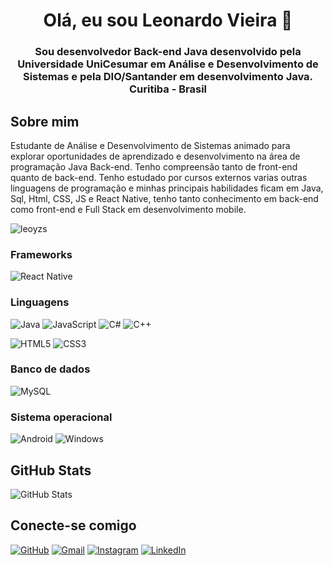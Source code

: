 <h1 align="center">Olá, eu sou Leonardo Vieira 👋</h1>
<h3 align="center">Sou desenvolvedor Back-end Java desenvolvido pela Universidade UniCesumar em Análise e Desenvolvimento de Sistemas e pela DIO/Santander em desenvolvimento Java. Curitiba - Brasil</h3>

## Sobre mim

Estudante de Análise e Desenvolvimento de Sistemas animado para explorar oportunidades de aprendizado e desenvolvimento na área de programação Java Back-end. Tenho compreensão tanto de front-end quanto de back-end. Tenho estudado por cursos externos varias outras linguagens de programação e minhas principais habilidades ficam em Java, Sql, Html, CSS, JS e React Native, tenho tanto conhecimento em back-end como front-end e Full Stack em desenvolvimento mobile.

<p align="left"> <img src="https://komarev.com/ghpvc/?username=leoyzs&label=Profile%20views&color=0e75b6&style=flat" alt="leoyzs" /> </p>

### Frameworks
![React Native](https://img.shields.io/badge/React_Native-20232A?style=for-the-badge&logo=react&logoColor=61DAFB)

### Linguagens
![Java](https://img.shields.io/badge/java-%23ED8B00.svg?style=for-the-badge&logo=openjdk&logoColor=white)
![JavaScript](https://img.shields.io/badge/JavaScript-F7DF1E?style=for-the-badge&logo=javascript&logoColor=black)
![C#](https://img.shields.io/badge/C-00599C?style=for-the-badge&logo=c&logoColor=white)
![C++](https://img.shields.io/badge/C%2B%2B-00599C?style=for-the-badge&logo=c%2B%2B&logoColor=white)

![HTML5](https://img.shields.io/badge/HTML5-E34F26?style=for-the-badge&logo=html5&logoColor=white)
![CSS3](https://img.shields.io/badge/CSS3-1572B6?style=for-the-badge&logo=css3&logoColor=white)

### Banco de dados

![MySQL](https://img.shields.io/badge/MySQL-00000F?style=for-the-badge&logo=mysql&logoColor=white)

### Sistema operacional

![Android](https://img.shields.io/badge/Android-3DDC84?style=for-the-badge&logo=android&logoColor=white)
![Windows](https://img.shields.io/badge/Windows-000?style=for-the-badge&logo=windows&logoColor=2CA5E0)

## GitHub Stats

![GitHub Stats](https://github-readme-stats.vercel.app/api?username=Leoyzs&theme=transparent&bg_color=000&border_color=30A3DC&show_icons=true&icon_color=30A3DC&title_color=E94D5F&text_color=FFF)

## Conecte-se comigo

[![GitHub](https://img.shields.io/badge/GitHub-100000?style=for-the-badge&logo=github&logoColor=white)](https://github.com/Leoyzs)
[![Gmail](https://img.shields.io/badge/Gmail-333333?style=for-the-badge&logo=gmail&logoColor=red)](mailto:leonardovieiravila2004@gmail.com)
[![Instagram](https://img.shields.io/badge/-Instagram-%23E4405F?style=for-the-badge&logo=instagram&logoColor=white)](https://www.instagram.com/leoys_/)
[![LinkedIn](https://img.shields.io/badge/LinkedIn-0077B5?style=for-the-badge&logo=linkedin&logoColor=white)](https://www.linkedin.com/in/leonardo-vieira-64763b205/)
